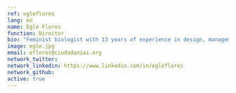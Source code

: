 ```yaml
---
ref: egleflores
lang: en
name: Eglé Flores
function: Director
bio: "Feminist biologist with 13 years of experience in design, management and evaluation of collective impact processes. She writes, grows plants and questions her own colonialisms"
image: egle.jpg
email: eflores@ciudadaniai.org
network_twitter: 
network_linkedin: https://www.linkedin.com/in/egléflores
network_github:
active: true
---
```


